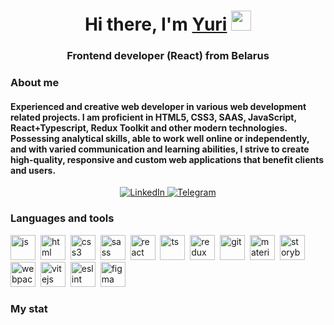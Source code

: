 <h1 align="center">Hi there, I'm <a href="https://www.linkedin.com/in/yuri-prigara/" target="_blank">Yuri</a> 
<img src="https://github.com/blackcater/blackcater/raw/main/images/Hi.gif" height="32"/></h1>
<h3 align="center">Frontend developer (React) from Belarus</h3>

### About me
<h4 align="left">Experienced and creative web developer in various web development related projects. I am proficient in HTML5, CSS3, SAAS, JavaScript, React+Typescript, Redux Toolkit and other modern technologies. Possessing analytical skills, able to work well online or independently, and with varied communication and learning abilities, I strive to create high-quality, responsive and custom web applications that benefit clients and users.</h4>

<div id="socials" align="center">
  <a href="https://www.linkedin.com/in/yuri-prigara/">
    <img src="https://img.shields.io/badge/LinkedIn-blue?style=for-the-badge&logo=linkedin&logoColor=white" alt="LinkedIn"/>
  </a>
  
  <a href="https://t.me/ram_max">
   <img src="https://img.shields.io/badge/Telegram-blue?style=for-the-badge&logo=telegram&logoColor=white" alt="Telegram"/>
  </a>
</div>

### Languages and tools
<img src="https://cdn.jsdelivr.net/gh/devicons/devicon@latest/icons/javascript/javascript-original.svg" title="js" width="40" height="40" />&nbsp;
<img src="https://cdn.jsdelivr.net/gh/devicons/devicon@latest/icons/html5/html5-original.svg" title="html" width="40" height="40" />&nbsp;
<img src="https://cdn.jsdelivr.net/gh/devicons/devicon@latest/icons/css3/css3-original.svg" title="css3" width="40" height="40" />&nbsp;
<img src="https://cdn.jsdelivr.net/gh/devicons/devicon@latest/icons/sass/sass-original.svg" title="sass" width="40" height="40" />&nbsp;
<img src="https://cdn.jsdelivr.net/gh/devicons/devicon@latest/icons/react/react-original.svg" title="react" width="40" height="40" />&nbsp;
<img src="https://cdn.jsdelivr.net/gh/devicons/devicon@latest/icons/typescript/typescript-original.svg" title="ts" width="40" height="40" />&nbsp;
 <img src="https://cdn.jsdelivr.net/gh/devicons/devicon@latest/icons/redux/redux-original.svg" title="redux" width="40" height="40" />&nbsp;
<img src="https://cdn.jsdelivr.net/gh/devicons/devicon@latest/icons/git/git-original.svg" title="git" width="40" height="40" />&nbsp;
<img src="https://cdn.jsdelivr.net/gh/devicons/devicon@latest/icons/materialui/materialui-original.svg" title="material" width="40" height="40" />&nbsp;
<img src="https://cdn.jsdelivr.net/gh/devicons/devicon@latest/icons/storybook/storybook-original.svg" title="storybook" width="40" height="40" />&nbsp;
<img src="https://cdn.jsdelivr.net/gh/devicons/devicon@latest/icons/webpack/webpack-original.svg" title="webpack" width="40" height="40" />&nbsp;
<img src="https://cdn.jsdelivr.net/gh/devicons/devicon@latest/icons/vitejs/vitejs-original.svg" title="vitejs" width="40" height="40" />&nbsp;
<img src="https://cdn.jsdelivr.net/gh/devicons/devicon@latest/icons/eslint/eslint-original.svg" title="eslint" width="40" height="40" />&nbsp;
<img src="https://cdn.jsdelivr.net/gh/devicons/devicon@latest/icons/figma/figma-original.svg" title="figma" width="40" height="40" />&nbsp;

### My stat

<div id="stat" align="center">
    <img src="https://github-profile-summary-cards.vercel.app/api/cards/profile-details?username=skif-cezar&theme=github_dark" alt=""/>
    <img src="https://github-profile-summary-cards.vercel.app/api/cards/most-commit-language?username=skif-cezar&theme=github_dark" alt=""/>
    <img src="https://github-profile-summary-cards.vercel.app/api/cards/stats?username=skif-cezar&theme=github_dark" alt=""/>
</div>
